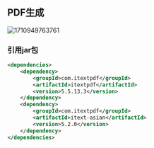 ## PDF生成

![1710949763761](https://dl.bcrjl.com/gh/ndas95038/image-2023@master/20240320/1710949763761.jpg)

### 引用jar包

```xml
<dependencies>
    <dependency>
        <groupId>com.itextpdf</groupId>
        <artifactId>itextpdf</artifactId>
        <version>5.5.13.3</version>
    </dependency>
    <dependency>
        <groupId>com.itextpdf</groupId>
        <artifactId>itext-asian</artifactId>
        <version>5.2.0</version>
    </dependency>
</dependencies>
```